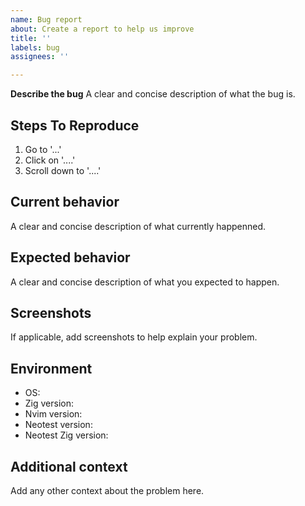 ```yaml
---
name: Bug report
about: Create a report to help us improve
title: ''
labels: bug
assignees: ''

---
```


**Describe the bug**
A clear and concise description of what the bug is.

## **Steps To Reproduce**
1. Go to '...'
2. Click on '....'
3. Scroll down to '....'

## **Current behavior**
A clear and concise description of what currently happenned.

## **Expected behavior**
A clear and concise description of what you expected to happen.

## **Screenshots**
If applicable, add screenshots to help explain your problem.

## **Environment**
 - OS:
 - Zig version:
 - Nvim version:
 - Neotest version:
 - Neotest Zig version:

## **Additional context**
Add any other context about the problem here.
